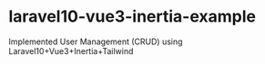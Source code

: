 # laravel10-vue3-inertia-example
Implemented User Management (CRUD) using Laravel10+Vue3+Inertia+Tailwind
